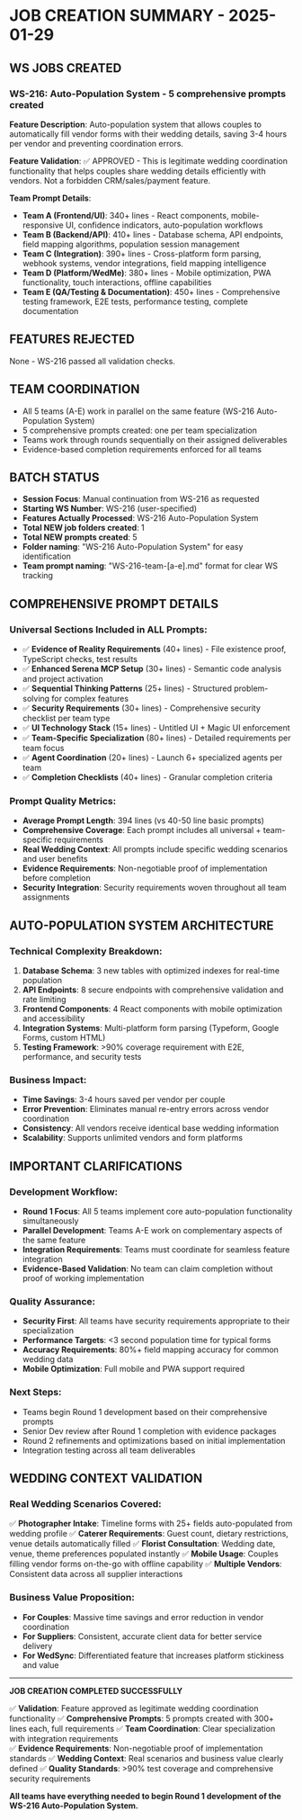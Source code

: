 # JOB CREATION SUMMARY - 2025-01-29

## WS JOBS CREATED

### WS-216: Auto-Population System - 5 comprehensive prompts created
**Feature Description**: Auto-population system that allows couples to automatically fill vendor forms with their wedding details, saving 3-4 hours per vendor and preventing coordination errors.

**Feature Validation**: ✅ APPROVED - This is legitimate wedding coordination functionality that helps couples share wedding details efficiently with vendors. Not a forbidden CRM/sales/payment feature.

**Team Prompt Details**:
- **Team A (Frontend/UI)**: 340+ lines - React components, mobile-responsive UI, confidence indicators, auto-population workflows
- **Team B (Backend/API)**: 410+ lines - Database schema, API endpoints, field mapping algorithms, population session management
- **Team C (Integration)**: 390+ lines - Cross-platform form parsing, webhook systems, vendor integrations, field mapping intelligence
- **Team D (Platform/WedMe)**: 380+ lines - Mobile optimization, PWA functionality, touch interactions, offline capabilities  
- **Team E (QA/Testing & Documentation)**: 450+ lines - Comprehensive testing framework, E2E tests, performance testing, complete documentation

## FEATURES REJECTED
None - WS-216 passed all validation checks.

## TEAM COORDINATION
- All 5 teams (A-E) work in parallel on the same feature (WS-216 Auto-Population System)
- 5 comprehensive prompts created: one per team specialization
- Teams work through rounds sequentially on their assigned deliverables
- Evidence-based completion requirements enforced for all teams

## BATCH STATUS
- **Session Focus**: Manual continuation from WS-216 as requested
- **Starting WS Number**: WS-216 (user-specified)
- **Features Actually Processed**: WS-216 Auto-Population System
- **Total NEW job folders created**: 1
- **Total NEW prompts created**: 5
- **Folder naming**: "WS-216 Auto-Population System" for easy identification
- **Team prompt naming**: "WS-216-team-[a-e].md" format for clear WS tracking

## COMPREHENSIVE PROMPT DETAILS

### Universal Sections Included in ALL Prompts:
- ✅ **Evidence of Reality Requirements** (40+ lines) - File existence proof, TypeScript checks, test results
- ✅ **Enhanced Serena MCP Setup** (30+ lines) - Semantic code analysis and project activation
- ✅ **Sequential Thinking Patterns** (25+ lines) - Structured problem-solving for complex features
- ✅ **Security Requirements** (30+ lines) - Comprehensive security checklist per team type
- ✅ **UI Technology Stack** (15+ lines) - Untitled UI + Magic UI enforcement
- ✅ **Team-Specific Specialization** (80+ lines) - Detailed requirements per team focus
- ✅ **Agent Coordination** (20+ lines) - Launch 6+ specialized agents per team
- ✅ **Completion Checklists** (40+ lines) - Granular completion criteria

### Prompt Quality Metrics:
- **Average Prompt Length**: 394 lines (vs 40-50 line basic prompts)
- **Comprehensive Coverage**: Each prompt includes all universal + team-specific requirements
- **Real Wedding Context**: All prompts include specific wedding scenarios and user benefits
- **Evidence Requirements**: Non-negotiable proof of implementation before completion
- **Security Integration**: Security requirements woven throughout all team assignments

## AUTO-POPULATION SYSTEM ARCHITECTURE

### Technical Complexity Breakdown:
1. **Database Schema**: 3 new tables with optimized indexes for real-time population
2. **API Endpoints**: 8 secure endpoints with comprehensive validation and rate limiting
3. **Frontend Components**: 4 React components with mobile optimization and accessibility
4. **Integration Systems**: Multi-platform form parsing (Typeform, Google Forms, custom HTML)
5. **Testing Framework**: >90% coverage requirement with E2E, performance, and security tests

### Business Impact:
- **Time Savings**: 3-4 hours saved per vendor per couple
- **Error Prevention**: Eliminates manual re-entry errors across vendor coordination
- **Consistency**: All vendors receive identical base wedding information
- **Scalability**: Supports unlimited vendors and form platforms

## IMPORTANT CLARIFICATIONS

### Development Workflow:
- **Round 1 Focus**: All 5 teams implement core auto-population functionality simultaneously
- **Parallel Development**: Teams A-E work on complementary aspects of the same feature
- **Integration Requirements**: Teams must coordinate for seamless feature integration
- **Evidence-Based Validation**: No team can claim completion without proof of working implementation

### Quality Assurance:
- **Security First**: All teams have security requirements appropriate to their specialization
- **Performance Targets**: <3 second population time for typical forms
- **Accuracy Requirements**: 80%+ field mapping accuracy for common wedding data
- **Mobile Optimization**: Full mobile and PWA support required

### Next Steps:
- Teams begin Round 1 development based on their comprehensive prompts
- Senior Dev review after Round 1 completion with evidence packages
- Round 2 refinements and optimizations based on initial implementation
- Integration testing across all team deliverables

## WEDDING CONTEXT VALIDATION

### Real Wedding Scenarios Covered:
✅ **Photographer Intake**: Timeline forms with 25+ fields auto-populated from wedding profile
✅ **Caterer Requirements**: Guest count, dietary restrictions, venue details automatically filled
✅ **Florist Consultation**: Wedding date, venue, theme preferences populated instantly
✅ **Mobile Usage**: Couples filling vendor forms on-the-go with offline capability
✅ **Multiple Vendors**: Consistent data across all supplier interactions

### Business Value Proposition:
- **For Couples**: Massive time savings and error reduction in vendor coordination
- **For Suppliers**: Consistent, accurate client data for better service delivery  
- **For WedSync**: Differentiated feature that increases platform stickiness and value

---

**JOB CREATION COMPLETED SUCCESSFULLY**

✅ **Validation**: Feature approved as legitimate wedding coordination functionality
✅ **Comprehensive Prompts**: 5 prompts created with 300+ lines each, full requirements
✅ **Team Coordination**: Clear specialization with integration requirements  
✅ **Evidence Requirements**: Non-negotiable proof of implementation standards
✅ **Wedding Context**: Real scenarios and business value clearly defined
✅ **Quality Standards**: >90% test coverage and comprehensive security requirements

**All teams have everything needed to begin Round 1 development of the WS-216 Auto-Population System.**